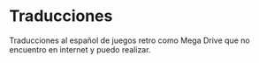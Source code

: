 # Traducciones
Traducciones al español de juegos retro como Mega Drive que no encuentro en internet y puedo realizar.

